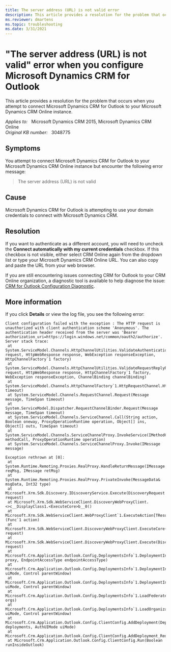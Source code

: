 ```yaml
---
title: The server address (URL) is not valid error
description: This article provides a resolution for the problem that occurs when you attempt to connect Microsoft Dynamics CRM for Outlook to your Microsoft Dynamics CRM Online instance.
ms.reviewer: dmartens
ms.topic: troubleshooting
ms.date: 3/31/2021
---
```

# "The server address (URL) is not valid" error when you configure Microsoft Dynamics CRM for Outlook

This article provides a resolution for the problem that occurs when you attempt to connect Microsoft Dynamics CRM for Outlook to your Microsoft Dynamics CRM Online instance.

_Applies to:_ &nbsp; Microsoft Dynamics CRM 2015, Microsoft Dynamics CRM Online  
_Original KB number:_ &nbsp; 3048775

## Symptoms

You attempt to connect Microsoft Dynamics CRM for Outlook to your Microsoft Dynamics CRM Online instance but encounter the following error message:

> The server address (URL) is not valid

## Cause

Microsoft Dynamics CRM for Outlook is attempting to use your domain credentials to connect with Microsoft Dynamics CRM.

## Resolution

If you want to authenticate as a different account, you will need to uncheck the **Connect automatically with my current credentials** checkbox. If this checkbox is not visible, either select CRM Online again from the dropdown list or type your Microsoft Dynamics CRM Online URL. You can also copy and paste the URL from your web browser.

If you are still encountering issues connecting CRM for Outlook to your CRM Online organization, a diagnostic tool is available to help diagnose the issue: [CRM for Outlook Configuration Diagnostic](/outlook/troubleshoot/performance/how-to-scan-outlook-by-using-microsoft-support-and-recovery-assistant).

## More information

If you click **Details** or view the log file, you see the following error:

```console
Client configuration failed with the exception : The HTTP request is unauthorized with client authentication scheme 'Anonymous'. The authentication header received from the server was 'Bearer authorization_uri=https://login.windows.net/common/oauth2/authorize'.
Server stack trace:
 at System.ServiceModel.Channels.HttpChannelUtilities.ValidateAuthentication(HttpWebRequest request, HttpWebResponse response, WebException responseException, HttpChannelFactory`1 factory)
 at System.ServiceModel.Channels.HttpChannelUtilities.ValidateRequestReplyResponse(HttpWebRequest request, HttpWebResponse response, HttpChannelFactory`1 factory, WebException responseException, ChannelBinding channelBinding)
 at System.ServiceModel.Channels.HttpChannelFactory`1.HttpRequestChannel.HttpChannelRequest.WaitForReply(TimeSpan timeout)
 at System.ServiceModel.Channels.RequestChannel.Request(Message message, TimeSpan timeout)
 at System.ServiceModel.Dispatcher.RequestChannelBinder.Request(Message message, TimeSpan timeout)
 at System.ServiceModel.Channels.ServiceChannel.Call(String action, Boolean oneway, ProxyOperationRuntime operation, Object[] ins, Object[] outs, TimeSpan timeout)
 at System.ServiceModel.Channels.ServiceChannelProxy.InvokeService(IMethodCallMessage methodCall, ProxyOperationRuntime operation)
 at System.ServiceModel.Channels.ServiceChannelProxy.Invoke(IMessage message)

Exception rethrown at [0]:
 at System.Runtime.Remoting.Proxies.RealProxy.HandleReturnMessage(IMessage reqMsg, IMessage retMsg)
 at System.Runtime.Remoting.Proxies.RealProxy.PrivateInvoke(MessageData& msgData, Int32 type)
 at Microsoft.Xrm.Sdk.Discovery.IDiscoveryService.Execute(DiscoveryRequest request)
 at Microsoft.Xrm.Sdk.WebServiceClient.DiscoveryWebProxyClient.<>c__DisplayClass1.<ExecuteCore>b__0()
 at Microsoft.Xrm.Sdk.WebServiceClient.WebProxyClient`1.ExecuteAction[TResult](Func`1 action)
 at Microsoft.Xrm.Sdk.WebServiceClient.DiscoveryWebProxyClient.ExecuteCore(DiscoveryRequest request)
 at Microsoft.Xrm.Sdk.WebServiceClient.DiscoveryWebProxyClient.Execute(DiscoveryRequest request)
 at Microsoft.Crm.Application.Outlook.Config.DeploymentsInfo`1.DeploymentInfo`1.RequestOrganizationDetailsFromDiscovery(IDiscoveryService proxy, EndpointAccessType endpointAccessType)
 at Microsoft.Crm.Application.Outlook.Config.DeploymentsInfo`1.DeploymentInfo`1.LoadOrganizationsInternal(AuthUIMode uiMode, Control parentWindow)
 at Microsoft.Crm.Application.Outlook.Config.DeploymentsInfo`1.DeploymentInfo`1.LoadFederatedOrganizations(AuthUIMode uiMode, Control parentWindow)
 at Microsoft.Crm.Application.Outlook.Config.DeploymentsInfo`1.LoadFederatedOrgs(DataCollection`1 orgs)
 at Microsoft.Crm.Application.Outlook.Config.DeploymentsInfo`1.LoadOrganizations(AuthUIMode uiMode, Control parentWindow)
 at Microsoft.Crm.Application.Outlook.Config.ClientConfig.AddDeployment(DeploymentsDeployment[] deployments, AuthUIMode uiMode)
 at Microsoft.Crm.Application.Outlook.Config.ClientConfig.AddDeployment_ReducedUI()
 at Microsoft.Crm.Application.Outlook.Config.ClientConfig.Run(Boolean runInsideOutlook)
```
